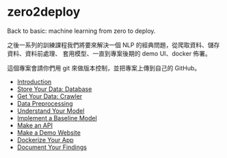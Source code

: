 # zero2deploy
Back to basic: machine learning from zero to deploy.

之後一系列的訓練課程我們將要來解決一個 NLP 的經典問題，從爬取資料、儲存資料、資料前處理、
套用模型、一直到專案後期的 demo UI、docker 佈署。

這個專案會請你們用 git 來做版本控制，並把專案上傳到自己的 GitHub。

- [Introduction](./introduction.md)
- [Store Your Data: Database](./database.md)
- [Get Your Data: Crawler](./crawler.md)
- [Data Preprocessing](./data-preprocessing.md)
- [Understand Your Model](./understand-your-model.md)
- [Implement a Baseline Model](./implement-a-baseline-model.md)
- [Make an API](./api.md)
- [Make a Demo Website](./demo-website.md)
- [Dockerize Your App](./docker.md)
- [Document Your Findings](./report.md)
